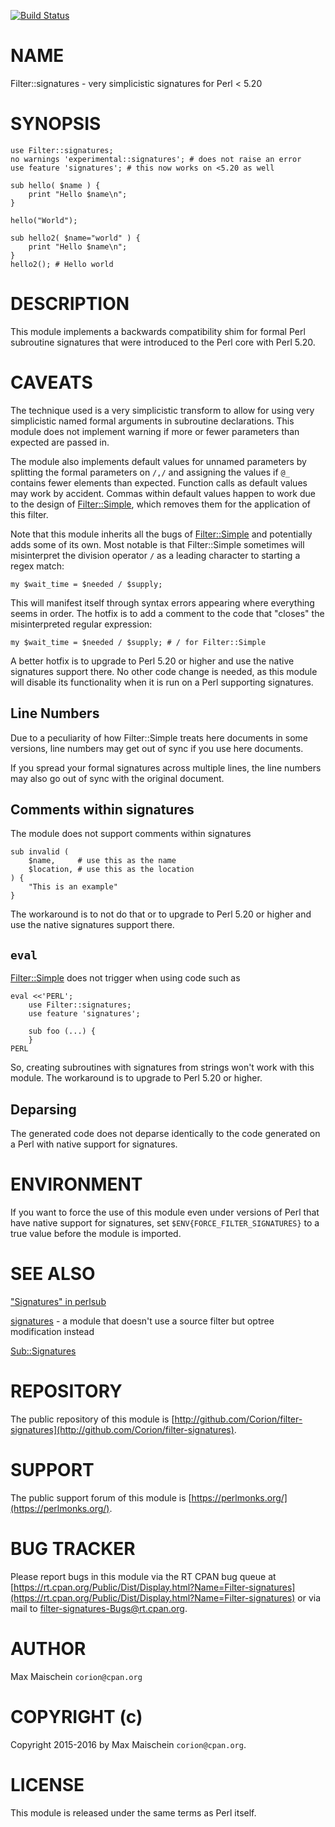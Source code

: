 
[![Build Status](https://travis-ci.org/Corion/Filter-signatures.svg?branch=master)](https://github.com/Corion/Filter-signatures)

# NAME

Filter::signatures - very simplicistic signatures for Perl < 5.20

# SYNOPSIS

    use Filter::signatures;
    no warnings 'experimental::signatures'; # does not raise an error
    use feature 'signatures'; # this now works on <5.20 as well

    sub hello( $name ) {
        print "Hello $name\n";
    }

    hello("World");

    sub hello2( $name="world" ) {
        print "Hello $name\n";
    }
    hello2(); # Hello world

# DESCRIPTION

This module implements a backwards compatibility shim for formal Perl subroutine
signatures that were introduced to the Perl core with Perl 5.20.

# CAVEATS

The technique used is a very simplicistic transform to allow for using very
simplicistic named formal arguments in subroutine declarations. This module
does not implement warning if more or fewer parameters than expected are
passed in.

The module also implements default values for unnamed parameters by
splitting the formal parameters on `/,/` and assigning the values
if `@_` contains fewer elements than expected. Function calls
as default values may work by accident. Commas within default values happen
to work due to the design of [Filter::Simple](https://metacpan.org/pod/Filter::Simple), which removes them for
the application of this filter.

Note that this module inherits all the bugs of [Filter::Simple](https://metacpan.org/pod/Filter::Simple) and potentially
adds some of its own. Most notable is that Filter::Simple sometimes will
misinterpret the division operator `/` as a leading character to starting
a regex match:

    my $wait_time = $needed / $supply;

This will manifest itself through syntax errors appearing where everything
seems in order. The hotfix is to add a comment to the code that "closes"
the misinterpreted regular expression:

    my $wait_time = $needed / $supply; # / for Filter::Simple

A better hotfix is to upgrade to Perl 5.20 or higher and use the native
signatures support there. No other code change is needed, as this module will
disable its functionality when it is run on a Perl supporting signatures.

## Line Numbers

Due to a peculiarity of how Filter::Simple treats here documents in some
versions, line numbers may get out of sync if you use here documents.

If you spread your formal signatures across multiple lines, the line numbers
may also go out of sync with the original document.

## Comments within signatures

The module does not support comments within signatures

    sub invalid (
        $name,     # use this as the name
        $location, # use this as the location
    ) {
        "This is an example"
    }

The workaround is to not do that or to upgrade to Perl 5.20 or higher
and use the native signatures support there.

## `eval`

[Filter::Simple](https://metacpan.org/pod/Filter::Simple) does not trigger when using
code such as

    eval <<'PERL';
        use Filter::signatures;
        use feature 'signatures';

        sub foo (...) {
        }
    PERL

So, creating subroutines with signatures from strings won't work with
this module. The workaround is to upgrade to Perl 5.20 or higher.

## Deparsing

The generated code does not deparse identically to the code generated on a
Perl with native support for signatures.

# ENVIRONMENT

If you want to force the use of this module even under versions of
Perl that have native support for signatures, set
`$ENV{FORCE_FILTER_SIGNATURES}` to a true value before the module is
imported.

# SEE ALSO

["Signatures" in perlsub](https://metacpan.org/pod/perlsub#Signatures)

[signatures](https://metacpan.org/pod/signatures) - a module that doesn't use a source filter but optree
modification instead

[Sub::Signatures](https://metacpan.org/pod/Sub::Signatures)

# REPOSITORY

The public repository of this module is
[http://github.com/Corion/filter-signatures](http://github.com/Corion/filter-signatures).

# SUPPORT

The public support forum of this module is
[https://perlmonks.org/](https://perlmonks.org/).

# BUG TRACKER

Please report bugs in this module via the RT CPAN bug queue at
[https://rt.cpan.org/Public/Dist/Display.html?Name=Filter-signatures](https://rt.cpan.org/Public/Dist/Display.html?Name=Filter-signatures)
or via mail to [filter-signatures-Bugs@rt.cpan.org](https://metacpan.org/pod/filter-signatures-Bugs@rt.cpan.org).

# AUTHOR

Max Maischein `corion@cpan.org`

# COPYRIGHT (c)

Copyright 2015-2016 by Max Maischein `corion@cpan.org`.

# LICENSE

This module is released under the same terms as Perl itself.
